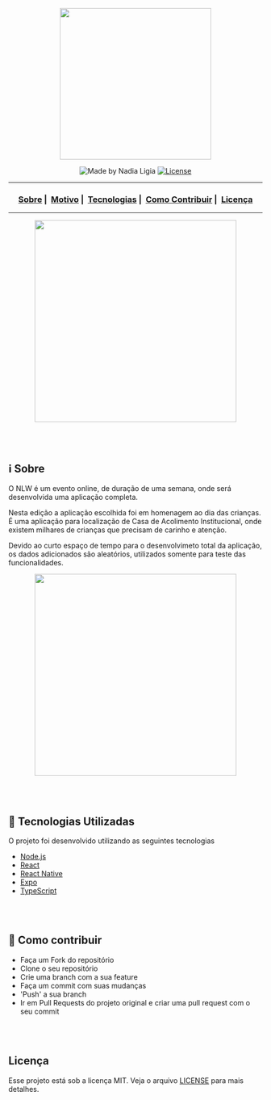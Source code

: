 <p align="center">
<img src="/assets/logo.png" width=300>
</p>

<p align="center">
  <img alt="Made by Nadia Ligia" src="https://img.shields.io/badge/made%20by-Nadia%20Ligia-informational">
  
  <a href="license.md">
  <img alt="License" src="https://img.shields.io/badge/License-MIT-informational">
  </a>
</p>

___

<h3 align="center">
  <a href="#information_source-sobre">Sobre</a>&nbsp;|&nbsp;
  <a href="#interrobang-motivo">Motivo</a>&nbsp;|&nbsp;
  <a href="#rocket-tecnologias-utilizadas">Tecnologias</a>&nbsp;|&nbsp;
  <a href="#link-como-contribuir">Como Contribuir</a>&nbsp;|&nbsp;
  <a href="#licença">Licença</a>
</h3>

___

<p align="center">
<img src="./assets/mobile.jpg" height=400 >
</p>
<br>
<br>

## :information_source: Sobre

O NLW é um evento online, de duração de uma semana, onde será desenvolvida uma aplicação completa.

Nesta edição a aplicação escolhida foi em homenagem ao dia das crianças. É uma aplicação para localização de Casa de Acolimento Institucional, onde existem milhares de crianças que precisam de carinho e atenção.

Devido ao curto espaço de tempo para o desenvolvimeto total da aplicação, os dados adicionados são aleatórios, utilizados somente para teste das funcionalidades.

<p align="center">
<img src="./assets/happy.png" height=400 >
</p>


<br>
<br>

## :rocket: Tecnologias Utilizadas 

O projeto foi desenvolvido utilizando as seguintes tecnologias

- [Node.js](https://nodejs.org/en/)
- [React](https://reactjs.org)
- [React Native](https://facebook.github.io/react-native/)
- [Expo](https://expo.io/)
- [TypeScript](https://www.typescriptlang.org/)

<br>
<br>

## :link: Como contribuir 

- Faça um Fork do repositório
- Clone o seu repositório
- Crie uma branch com a sua feature
- Faça um commit com suas mudanças
- 'Push' a sua branch
- Ir em Pull Requests do projeto original e criar uma pull request com o seu commit
<br>
<br>

## Licença 

Esse projeto está sob a licença MIT. Veja o arquivo [LICENSE](LICENSE) para mais detalhes.
